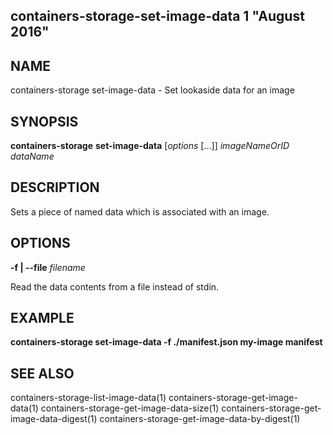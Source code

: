 ## containers-storage-set-image-data 1 "August 2016"

## NAME
containers-storage set-image-data - Set lookaside data for an image

## SYNOPSIS
**containers-storage** **set-image-data** [*options* [...]] *imageNameOrID* *dataName*

## DESCRIPTION
Sets a piece of named data which is associated with an image.

## OPTIONS
**-f | --file** *filename*

Read the data contents from a file instead of stdin.

## EXAMPLE
**containers-storage set-image-data -f ./manifest.json my-image manifest**

## SEE ALSO
containers-storage-list-image-data(1)
containers-storage-get-image-data(1)
containers-storage-get-image-data-size(1)
containers-storage-get-image-data-digest(1)
containers-storage-get-image-data-by-digest(1)
